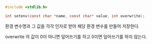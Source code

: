 ```c
#include <stdlib.h>

int setenv(const char *name, const char* value, int overwrite);
```

환경 변수명과 그 값을 각각 인자로 받아
해당 환경 변수를 만들어 저장한다.

overwrite 의 값이 0이 아니면 덮어쓰기를 하고
0이면 덮어쓰기를 하지 않는다.